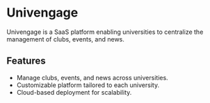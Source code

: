 # Univengage

Univengage is a SaaS platform enabling universities to centralize the management of clubs, events, and news. 

## Features
- Manage clubs, events, and news across universities.
- Customizable platform tailored to each university.
- Cloud-based deployment for scalability.
